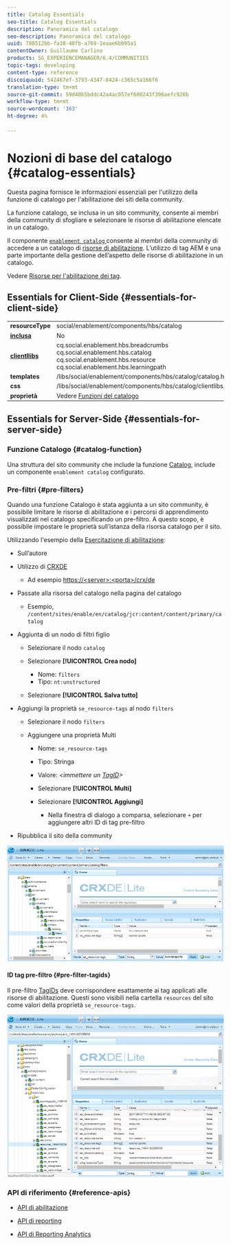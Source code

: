 ```yaml
---
title: Catalog Essentials
seo-title: Catalog Essentials
description: Panoramica del catalogo
seo-description: Panoramica del catalogo
uuid: 788512bb-fa38-48fb-a769-1eaae6bb95a1
contentOwner: Guillaume Carlino
products: SG_EXPERIENCEMANAGER/6.4/COMMUNITIES
topic-tags: developing
content-type: reference
discoiquuid: 542467ef-3793-4347-8424-c365c5a166f6
translation-type: tm+mt
source-git-commit: 59d40b5bddc42a4ac057ef600243f396aefc926b
workflow-type: tm+mt
source-wordcount: '363'
ht-degree: 4%

---
```



# Nozioni di base del catalogo {#catalog-essentials}

Questa pagina fornisce le informazioni essenziali per l&#39;utilizzo della funzione di catalogo per l&#39;abilitazione dei siti della community.

La funzione catalogo, se inclusa in un sito community, consente ai membri della community di sfogliare e selezionare le risorse di abilitazione elencate in un catalogo.

Il componente [ `enablement catalog` ](catalog.md) consente ai membri della community di accedere a un catalogo di [risorse di abilitazione](resources.md). L’utilizzo di tag AEM è una parte importante della gestione dell’aspetto delle risorse di abilitazione in un catalogo.

Vedere [Risorse per l&#39;abilitazione dei tag](tag-resources.md).

## Essentials for Client-Side {#essentials-for-client-side}

<table> 
 <tbody> 
  <tr> 
   <td> <strong>resourceType</strong></td> 
   <td>social/enablement/components/hbs/catalog</td> 
  </tr> 
  <tr> 
   <td> <a href="scf.md#add-or-include-a-communities-component"><strong>inclusa</strong></a></td> 
   <td>No</td> 
  </tr> 
  <tr> 
   <td> <a href="clientlibs.md"><strong>clientllibs</strong></a></td> 
   <td>cq.social.enablement.hbs.breadcrumbs<br /> cq.social.enablement.hbs.catalog<br /> cq.social.enablement.hbs.resource<br /> cq.social.enablement.hbs.learningpath</td> 
  </tr> 
  <tr> 
   <td> <strong>templates</strong></td> 
   <td> /libs/social/enablement/components/hbs/catalog/catalog.hbs<br /> </td> 
  </tr> 
  <tr> 
   <td> <strong>css</strong></td> 
   <td> /libs/social/enablement/components/hbs/catalog/clientlibs/catalog.css</td> 
  </tr> 
  <tr> 
   <td><strong> proprietà</strong></td> 
   <td>Vedere <a href="catalog.md">Funzioni del catalogo</a></td> 
  </tr> 
 </tbody> 
</table>

## Essentials for Server-Side {#essentials-for-server-side}

### Funzione Catalogo {#catalog-function}

Una struttura del sito community che include la funzione [Catalog](functions.md#catalog-function), include un componente `enablement catalog` configurato.

### Pre-filtri {#pre-filters}

Quando una funzione Catalogo è stata aggiunta a un sito community, è possibile limitare le risorse di abilitazione e i percorsi di apprendimento visualizzati nel catalogo specificando un pre-filtro. A questo scopo, è possibile impostare le proprietà sull’istanza della risorsa catalogo per il sito.

Utilizzando l&#39;esempio della [Esercitazione di abilitazione](getting-started-enablement.md):

* Sull’autore
* Utilizzo di [CRXDE](../../help/sites-developing/developing-with-crxde-lite.md)

   * Ad esempio [https://&lt;server>:&lt;porta>/crx/de](http://localhost:4502/crx/de)

* Passate alla risorsa del catalogo nella pagina del catalogo

   * Esempio, `/content/sites/enable/en/catalog/jcr:content/content/primary/catalog`

* Aggiunta di un nodo di filtri figlio

   * Selezionare il nodo `catalog`
   * Selezionare **[!UICONTROL Crea nodo]**

      * Nome: `filters`
      * Tipo: `nt:unstructured`
   * Selezionare **[!UICONTROL Salva tutto]**


* Aggiungi la proprietà `se_resource-tags` al nodo `filters`

   * Selezionare il nodo `filters`
   * Aggiungere una proprietà Multi

      * Nome: `se_resource-tags`
      * Tipo: Stringa
      * Valore: *&lt;immettere un [TagID](#pre-filter-tagids)>*
      * Selezionare **[!UICONTROL Multi]**
      * Selezionare **[!UICONTROL Aggiungi]**

         * Nella finestra di dialogo a comparsa, selezionare `+` per aggiungere altri ID di tag pre-filtro

* Ripubblica il sito della community

![chlimage_1-189](assets/chlimage_1-189.png)

#### ID tag pre-filtro {#pre-filter-tagids}

Il pre-filtro [TagIDs](../../help/sites-developing/framework.md#tagid) deve corrispondere esattamente ai tag applicati alle risorse di abilitazione. Questi sono visibili nella cartella `resources` del sito come valori della proprietà `se_resource-tags`.

![chlimage_1-190](assets/chlimage_1-190.png)

### API di riferimento {#reference-apis}

* [API di abilitazione](https://helpx.adobe.com/experience-manager/6-4/sites/developing/using/reference-materials/javadoc/com/adobe/cq/social/enablement/client/api/package-summary.html)

* [API di reporting](https://helpx.adobe.com/experience-manager/6-4/sites/developing/using/reference-materials/javadoc/com/adobe/cq/social/enablement/client/reporting/api/package-summary.html)

* [API di Reporting Analytics](https://helpx.adobe.com/experience-manager/6-4/sites/developing/using/reference-materials/javadoc/com/adobe/cq/social/enablement/client/reporting/analytics/api/package-summary.html)

